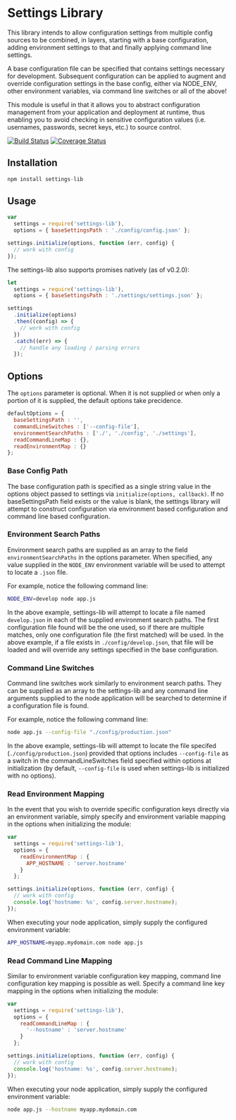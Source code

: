 # Settings Library

This library intends to allow configuration settings from multiple config sources to be combined, in layers, starting with a base configuration, adding environment settings to that and finally applying command line settings.

A base configuration file can be specified that contains settings necessary for development. Subsequent configuration can be applied to augment and override configuration settings in the base config, either via NODE_ENV, other environment variables, via command line switches or all of the above!

This module is useful in that it allows you to abstract configuration management from your application and deployment at runtime, thus enabling you to avoid checking in sensitive configuration values (i.e. usernames, passwords, secret keys, etc.) to source control.

[![Build Status](https://secure.travis-ci.org/brozeph/settings-lib.png)](http://travis-ci.org/brozeph/settings-lib)
[![Coverage Status](https://coveralls.io/repos/brozeph/settings-lib/badge.png)](https://coveralls.io/r/brozeph/settings-lib)

## Installation

```Javascript
npm install settings-lib
```

## Usage

```Javascript
var
  settings = require('settings-lib'),
  options = { baseSettingsPath : './config/config.json' };

settings.initialize(options, function (err, config) {
  // work with config
});
```

The settings-lib also supports promises natively (as of v0.2.0):

```Javascript
let
  settings = require('settings-lib'),
  options = { baseSettingsPath : './settings/settings.json' };

settings
  .initialize(options)
  .then((config) => {
    // work with config
  })
  .catch((err) => {
    // handle any loading / parsing errors
  });
```

## Options

The `options` parameter is optional. When it is not supplied or when only a portion of it is supplied, the default options take precidence.

```Javascript
defaultOptions = {
  baseSettingsPath : '',
  commandLineSwitches : ['--config-file'],
  environmentSearchPaths : ['./', './config', './settings'],
  readCommandLineMap : {},
  readEnvironmentMap : {}
};
```

### Base Config Path

The base configuration path is specified as a single string value in the options object passed to settings via `initialize(options, callback)`. If no baseSettingsPath field exists or the value is blank, the settings library will attempt to construct configuration via environment based configuration and command line based configuration.

### Environment Search Paths

Environment search paths are supplied as an array to the field `environmentSearchPaths` in the options parameter. When specified, any value supplied in the `NODE_ENV` environment variable will be used to attempt to locate a `.json` file.

For example, notice the following command line:

```Bash
NODE_ENV=develop node app.js
```

In the above example, settings-lib will attempt to locate a file named `develop.json` in each of the supplied environment search paths. The first configuration file found will be the one used, so if there are multiple matches, only one configuration file (the first matched) will be used. In the above example, if a file exists in `./config/develop.json`, that file will be loaded and will override any settings specified in the base configuration.

### Command Line Switches

Command line switches work similarly to environment search paths. They can be supplied as an array to the settings-lib and any command line arguments supplied to the node application will be searched to determine if a configuration file is found.

For example, notice the following command line:

```Bash
node app.js --config-file "./config/production.json"
```

In the above example, settings-lib will attempt to locate the file specifed (`./config/production.json`) provided that options includes `--config-file` as a switch in the commandLineSwitches field specified within options at initialization (by default, `--config-file` is used when settings-lib is initialized with no options).

### Read Environment Mapping

In the event that you wish to override specific configuration keys directly via an environment variable, simply specify and environment variable mapping in the options when initializing the module:

```Javascript
var
  settings = require('settings-lib'),
  options = {
    readEnvironmentMap : {
      APP_HOSTNAME : 'server.hostname'
    }
  };

settings.initialize(options, function (err, config) {
  // work with config
  console.log('hostname: %s', config.server.hostname);
});
```

When executing your node application, simply supply the configured environment variable:

```Bash
APP_HOSTNAME=myapp.mydomain.com node app.js
```

### Read Command Line Mapping

Similar to environment variable configuration key mapping, command line configuration key mapping is possible as well. Specify a command line key mapping in the options when initializing the module:

```Javascript
var
  settings = require('settings-lib'),
  options = {
    readCommandLineMap : {
      '--hostname' : 'server.hostname'
    }
  };

settings.initialize(options, function (err, config) {
  // work with config
  console.log('hostname: %s', config.server.hostname);
});
```

When executing your node application, simply supply the configured environment variable:

```Bash
node app.js --hostname myapp.mydomain.com
```
